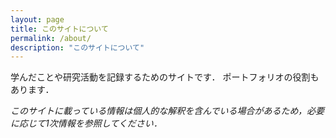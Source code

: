```yaml
---
layout: page
title: このサイトについて
permalink: /about/
description: "このサイトについて"
---
```


学んだことや研究活動を記録するためのサイトです．
ポートフォリオの役割もあります．

*このサイトに載っている情報は個人的な解釈を含んでいる場合があるため，必要に応じて1次情報を参照してください．*

